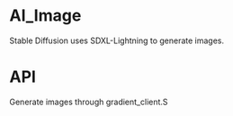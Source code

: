 # AI_Image
Stable Diffusion uses SDXL-Lightning to generate images.

# API
Generate images through gradient_client.S